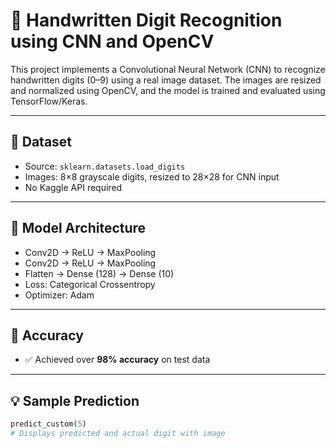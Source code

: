 # 🧠 Handwritten Digit Recognition using CNN and OpenCV

This project implements a Convolutional Neural Network (CNN) to recognize handwritten digits (0–9) using a real image dataset. The images are resized and normalized using OpenCV, and the model is trained
and evaluated using TensorFlow/Keras.

---

## 📂 Dataset
- Source: `sklearn.datasets.load_digits`
- Images: 8×8 grayscale digits, resized to 28×28 for CNN input
- No Kaggle API required

---

## 🧠 Model Architecture
- Conv2D → ReLU → MaxPooling
- Conv2D → ReLU → MaxPooling
- Flatten → Dense (128) → Dense (10)
- Loss: Categorical Crossentropy
- Optimizer: Adam

---

## 🔎 Accuracy
- ✅ Achieved over **98% accuracy** on test data

---

## 💡 Sample Prediction

```python
predict_custom(5)
# Displays predicted and actual digit with image
